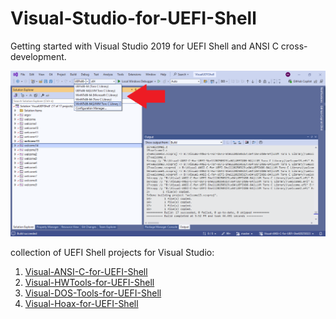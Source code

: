 # Visual-Studio-for-UEFI-Shell
Getting started with Visual Studio 2019 for UEFI Shell and ANSI C cross-development.

![C](https://github.com/KilianKegel/Visual-ANSI-C-for-UEFI-Shell/blob/master/CfgMgr.png)

collection of UEFI Shell projects for Visual Studio:

1. [Visual-ANSI-C-for-UEFI-Shell](https://github.com/KilianKegel/Visual-ANSI-C-for-UEFI-Shell#visual-ansi-c-for-uefi-shell)
2. [Visual-HWTools-for-UEFI-Shell](https://github.com/KilianKegel/Visual-HWTools-for-UEFI-Shell)
3. [Visual-DOS-Tools-for-UEFI-Shell](https://github.com/KilianKegel/Visual-DOS-Tools-for-UEFI-Shell)
4. [Visual-Hoax-for-UEFI-Shell](https://github.com/KilianKegel/Visual-Hoax-for-UEFI-Shell)
